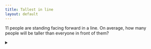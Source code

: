 ```yaml
---
title: Tallest in line
layout: default
---
```


11 people are standing facing forward in a line.
On average, how many people will be taller than everyone in front of them?

<details><summary></summary>

On average about 3 people will be taller than everyone in front of them.

### Proof

Let $$E(n)$$ be the expected number of people who are taller than the people in
front for a line of $$n$$ people.

Suppose we add a person of random height to the end of the line of length
$$n-1$$, so the length is now $$n$$.
This does not affect what any of the existing people in the line see. The person
added sees everyone, and thus must be the tallest overall to be taller than
everyone in front. There is a $$\frac{1}{n}$$ chance that this person is the
tallest out of the group of $$n$$ random people. Hence:

$$E(n) = E(n-1) + \frac{1}{n}$$

In an empty line 0 people are taller than anyone so $$E(0) = 0$$. Hence:

$$E(n) = \sum_1^n \frac{1}{n} = H_n$$ where $$H_n$$ is the nth harmonic number.

For our problem, $$E(11) \approx 3.02$$.

</details>

